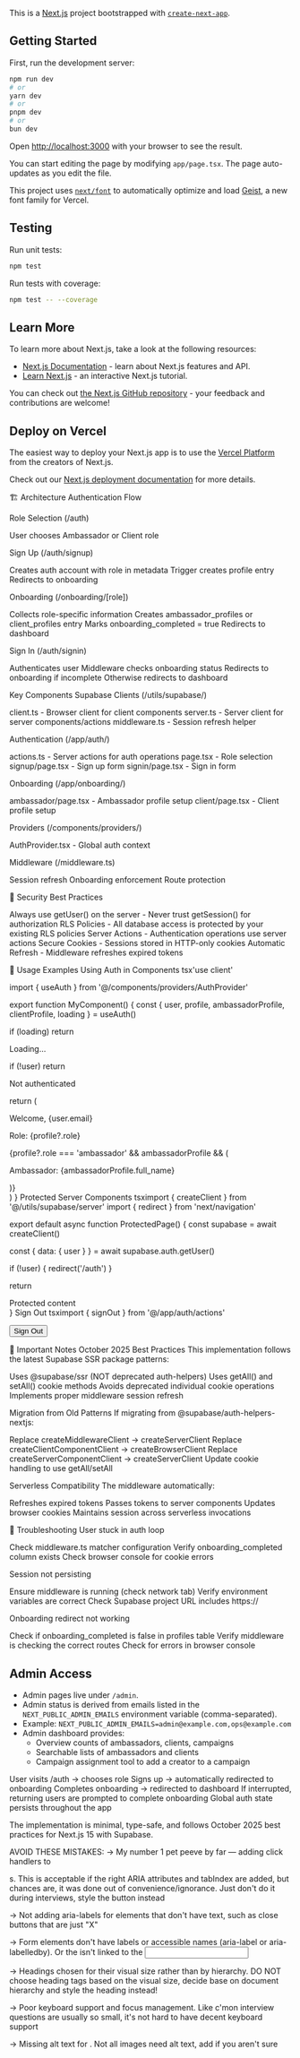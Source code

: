 This is a [Next.js](https://nextjs.org) project bootstrapped with [`create-next-app`](https://nextjs.org/docs/app/api-reference/cli/create-next-app).

## Getting Started

First, run the development server:

```bash
npm run dev
# or
yarn dev
# or
pnpm dev
# or
bun dev
```

Open [http://localhost:3000](http://localhost:3000) with your browser to see the result.

You can start editing the page by modifying `app/page.tsx`. The page auto-updates as you edit the file.

This project uses [`next/font`](https://nextjs.org/docs/app/building-your-application/optimizing/fonts) to automatically optimize and load [Geist](https://vercel.com/font), a new font family for Vercel.

## Testing

Run unit tests:

```bash
npm test
```

Run tests with coverage:

```bash
npm test -- --coverage
```

## Learn More

To learn more about Next.js, take a look at the following resources:

- [Next.js Documentation](https://nextjs.org/docs) - learn about Next.js features and API.
- [Learn Next.js](https://nextjs.org/learn) - an interactive Next.js tutorial.

You can check out [the Next.js GitHub repository](https://github.com/vercel/next.js) - your feedback and contributions are welcome!

## Deploy on Vercel

The easiest way to deploy your Next.js app is to use the [Vercel Platform](https://vercel.com/new?utm_medium=default-template&filter=next.js&utm_source=create-next-app&utm_campaign=create-next-app-readme) from the creators of Next.js.

Check out our [Next.js deployment documentation](https://nextjs.org/docs/app/building-your-application/deploying) for more details.

🏗️ Architecture
Authentication Flow

Role Selection (/auth)

User chooses Ambassador or Client role

Sign Up (/auth/signup)

Creates auth account with role in metadata
Trigger creates profile entry
Redirects to onboarding

Onboarding (/onboarding/[role])

Collects role-specific information
Creates ambassador_profiles or client_profiles entry
Marks onboarding_completed = true
Redirects to dashboard

Sign In (/auth/signin)

Authenticates user
Middleware checks onboarding status
Redirects to onboarding if incomplete
Otherwise redirects to dashboard

Key Components
Supabase Clients (/utils/supabase/)

client.ts - Browser client for client components
server.ts - Server client for server components/actions
middleware.ts - Session refresh helper

Authentication (/app/auth/)

actions.ts - Server actions for auth operations
page.tsx - Role selection
signup/page.tsx - Sign up form
signin/page.tsx - Sign in form

Onboarding (/app/onboarding/)

ambassador/page.tsx - Ambassador profile setup
client/page.tsx - Client profile setup

Providers (/components/providers/)

AuthProvider.tsx - Global auth context

Middleware (/middleware.ts)

Session refresh
Onboarding enforcement
Route protection

🔐 Security Best Practices

Always use getUser() on the server - Never trust getSession() for authorization
RLS Policies - All database access is protected by your existing RLS policies
Server Actions - Authentication operations use server actions
Secure Cookies - Sessions stored in HTTP-only cookies
Automatic Refresh - Middleware refreshes expired tokens

🎯 Usage Examples
Using Auth in Components
tsx'use client'

import { useAuth } from '@/components/providers/AuthProvider'

export function MyComponent() {
const { user, profile, ambassadorProfile, clientProfile, loading } = useAuth()

if (loading) return <div>Loading...</div>

if (!user) return <div>Not authenticated</div>

return (
<div>
<p>Welcome, {user.email}</p>
<p>Role: {profile?.role}</p>
{profile?.role === 'ambassador' && ambassadorProfile && (
<p>Ambassador: {ambassadorProfile.full_name}</p>
)}
</div>
)
}
Protected Server Components
tsximport { createClient } from '@/utils/supabase/server'
import { redirect } from 'next/navigation'

export default async function ProtectedPage() {
const supabase = await createClient()

const { data: { user } } = await supabase.auth.getUser()

if (!user) {
redirect('/auth')
}

return <div>Protected content</div>
}
Sign Out
tsximport { signOut } from '@/app/auth/actions'

<form action={signOut}>
  <button type="submit">Sign Out</button>
</form>
📝 Important Notes
October 2025 Best Practices
This implementation follows the latest Supabase SSR package patterns:

Uses @supabase/ssr (NOT deprecated auth-helpers)
Uses getAll() and setAll() cookie methods
Avoids deprecated individual cookie operations
Implements proper middleware session refresh

Migration from Old Patterns
If migrating from @supabase/auth-helpers-nextjs:

Replace createMiddlewareClient → createServerClient
Replace createClientComponentClient → createBrowserClient
Replace createServerComponentClient → createServerClient
Update cookie handling to use getAll/setAll

Serverless Compatibility
The middleware automatically:

Refreshes expired tokens
Passes tokens to server components
Updates browser cookies
Maintains session across serverless invocations

🐛 Troubleshooting
User stuck in auth loop

Check middleware.ts matcher configuration
Verify onboarding_completed column exists
Check browser console for cookie errors

Session not persisting

Ensure middleware is running (check network tab)
Verify environment variables are correct
Check Supabase project URL includes https://

Onboarding redirect not working

Check if onboarding_completed is false in profiles table
Verify middleware is checking the correct routes
Check for errors in browser console



## Admin Access

- Admin pages live under `/admin`.
- Admin status is derived from emails listed in the `NEXT_PUBLIC_ADMIN_EMAILS` environment variable (comma-separated).
- Example: `NEXT_PUBLIC_ADMIN_EMAILS=admin@example.com,ops@example.com`
- Admin dashboard provides:
  - Overview counts of ambassadors, clients, campaigns
  - Searchable lists of ambassadors and clients
  - Campaign assignment tool to add a creator to a campaign

User visits /auth → chooses role
Signs up → automatically redirected to onboarding
Completes onboarding → redirected to dashboard
If interrupted, returning users are prompted to complete onboarding
Global auth state persists throughout the app

The implementation is minimal, type-safe, and follows October 2025 best practices for Next.js 15 with Supabase.

AVOID THESE MISTAKES:
→ My number 1 pet peeve by far — adding click handlers to <div>s. This is acceptable if the right ARIA attributes and tabIndex are added, but chances are, it was done out of convenience/ignorance. Just don't do it during interviews, style the button instead

→ Not adding aria-labels for elements that don't have text, such as close buttons that are just "X"

→ Form elements don't have labels or accessible names (aria-label or aria-labelledby). Or the <label> isn't linked to the <input>

→ Headings chosen for their visual size rather than by hierarchy. DO NOT choose heading tags based on the visual size, decide base on document hierarchy and style the heading instead!

→ Poor keyboard support and focus management. Like c'mon interview questions are usually so small, it's not hard to have decent keyboard support

→ Missing alt text for <img>. Not all images need alt text, add if you aren't sure
